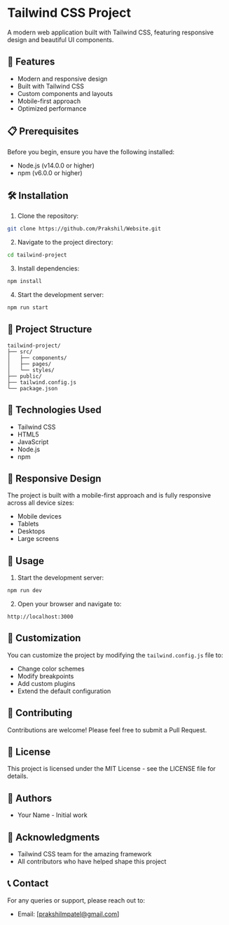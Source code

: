 # Tailwind CSS Project

A modern web application built with Tailwind CSS, featuring responsive design and beautiful UI components.

## 🚀 Features

- Modern and responsive design
- Built with Tailwind CSS
- Custom components and layouts
- Mobile-first approach
- Optimized performance

## 📋 Prerequisites

Before you begin, ensure you have the following installed:
- Node.js (v14.0.0 or higher)
- npm (v6.0.0 or higher)

## 🛠️ Installation

1. Clone the repository:
```bash
git clone https://github.com/Prakshil/Website.git
```

2. Navigate to the project directory:
```bash
cd tailwind-project
```

3. Install dependencies:
```bash
npm install
```

4. Start the development server:
```bash
npm run start
```

## 🎨 Project Structure

```
tailwind-project/
├── src/
│   ├── components/
│   ├── pages/
│   └── styles/
├── public/
├── tailwind.config.js
└── package.json
```

## 🧰 Technologies Used

- Tailwind CSS
- HTML5
- JavaScript
- Node.js
- npm

## 📱 Responsive Design

The project is built with a mobile-first approach and is fully responsive across all device sizes:
- Mobile devices
- Tablets
- Desktops
- Large screens

## 🎯 Usage

1. Start the development server:
```bash
npm run dev
```

2. Open your browser and navigate to:
```
http://localhost:3000
```

## 📝 Customization

You can customize the project by modifying the `tailwind.config.js` file to:
- Change color schemes
- Modify breakpoints
- Add custom plugins
- Extend the default configuration

## 🤝 Contributing

Contributions are welcome! Please feel free to submit a Pull Request.

## 📄 License

This project is licensed under the MIT License - see the LICENSE file for details.

## 👥 Authors

- Your Name - Initial work

## 🙏 Acknowledgments

- Tailwind CSS team for the amazing framework
- All contributors who have helped shape this project

## 📞 Contact

For any queries or support, please reach out to:
- Email: [prakshilmpatel@gmail.com]

